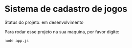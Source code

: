 <h1>Sistema de cadastro de jogos</h1>

Status do projeto: em desenvolvimento

Para rodar esse projeto na sua maquina, por favor digite:
```
node app.js
```

